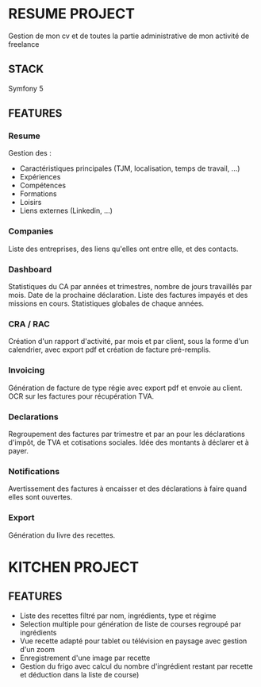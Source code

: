# RESUME PROJECT

Gestion de mon cv et de toutes la partie administrative de mon activité de freelance  

## STACK

Symfony 5  

## FEATURES

### Resume

Gestion des :
- Caractéristiques principales (TJM, localisation, temps de travail, ...)
- Expériences
- Compétences
- Formations
- Loisirs
- Liens externes (Linkedin, ...)

### Companies

Liste des entreprises, des liens qu'elles ont entre elle, et des contacts.  

### Dashboard

Statistiques du CA par années et trimestres, nombre de jours travaillés par mois. 
Date de la prochaine déclaration. 
Liste des factures impayés et des missions en cours. 
Statistiques globales de chaque années. 

### CRA / RAC

Création d'un rapport d'activité, par mois et par client, sous la forme d'un calendrier, avec export pdf et création de facture pré-remplis.  

### Invoicing

Génération de facture de type régie avec export pdf et envoie au client. 
OCR sur les factures pour récupération TVA. 

### Declarations

Regroupement des factures par trimestre et par an pour les déclarations d'impôt, de TVA et cotisations sociales. 
Idée des montants à déclarer et à payer.  

### Notifications

Avertissement des factures à encaisser et des déclarations à faire quand elles sont ouvertes.  

### Export

Génération du livre des recettes.

# KITCHEN PROJECT

## FEATURES

- Liste des recettes filtré par nom, ingrédients, type et régime
- Selection multiple pour génération de liste de courses regroupé par ingrédients
- Vue recette adapté pour tablet ou télévision en paysage avec gestion d'un zoom
- Enregistrement d'une image par recette
- Gestion du frigo avec calcul du nombre d'ingrédient restant par recette et déduction dans la liste de course)
